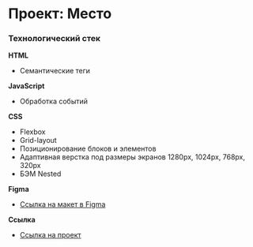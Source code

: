 # Проект: Место

### Технологический стек

**HTML**
* Семантические теги

**JavaScript**
* Обработка событий

**CSS**
* Flexbox
* Grid-layout
* Позиционирование блоков и элементов
* Адаптивная верстка под размеры экранов 1280px, 1024px, 768px, 320px
* БЭМ Nested

**Figma**

* [Ссылка на макет в Figma](https://www.figma.com/file/2cn9N9jSkmxD84oJik7xL7/JavaScript.-Sprint-4?node-id=0%3A1)

**Ссылка**
* [Ссылка на проект](https://biryuchka.github.io/mesto-project-bootcamp/)

